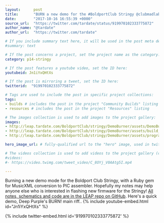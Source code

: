 ```yaml
---
layout:      post
title:       "BURN a new demo for the #BoldportClub Stringy @clubmadlab LEAP#349"
date:        "2017-10-16 16:55:39 +0000"
source_url:  "https://twitter.com/tardate/status/919970102333775872"
author_name: "@tardate"
author_url:  "https://twitter.com/tardate"

# If you include summary text here, it will be used in the post meta description instead of an excerpt from the post body
#summary: text

# If the post concerns a project, set the project name as the category:
category: p14-stringy

# If the post features a youtube video, set the ID here:
youtubeid: Jn1iYxQHtXs

# If the post is mirroring a tweet, set the ID here:
twitterid:  "919970102333775872"

# Tags are used to include the post in specific project collections:
tags:
- builds # includes the post in the project "Community Builds" listing
- resources # includes the post in the project "Resources" listing

# The images collection is used to add images to the project gallery:
images:
- http://leap.tardate.com/BoldportClub/stringy/DemoBurner/assets/DemoBurner_build.jpg
- http://leap.tardate.com/BoldportClub/stringy/DemoBurner/assets/build_mode.png
- http://leap.tardate.com/BoldportClub/stringy/DemoBurner/assets/programmer_connected.png

hero_image_url: # fully-qualified url to the "hero" image, used in twitter cards for example

# The videos collection is used to add videos to the project gallery (currently only mp4):
#videos:
#- https://video.twimg.com/tweet_video/C_8OYj_V0AAtg5I.mp4

---
```



Burning a new demo mode for the Boldport Club Stringy, with a Ruby gem for MusicXML conversion to PIC assembler.
Hopefully my notes may help anyone else who is interested in flashing new firmware for the Stringy!
[All notes, schematics and code are in the LEAP repo on GitHub](https://github.com/tardate/LittleArduinoProjects/tree/master/BoldportClub/mostap).
Here's a quick demo, Deep Purple's BURN! main riff..
{% include youtube-embed.html id="Jn1iYxQHtXs" %}

{% include twitter-embed.html id='919970102333775872' %}


